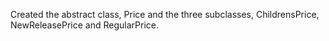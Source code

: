 Created the abstract class, Price and the three subclasses, ChildrensPrice, NewReleasePrice and RegularPrice.
